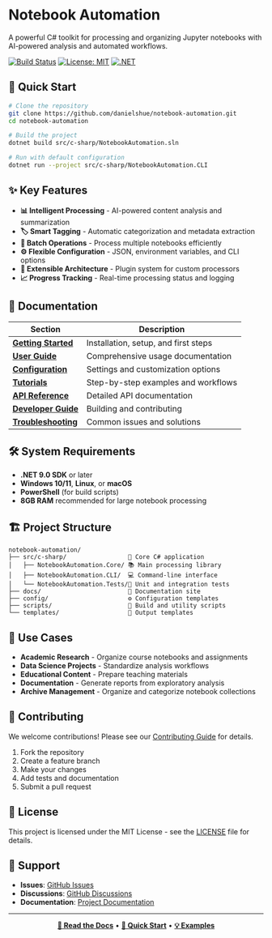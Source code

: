 # Notebook Automation

A powerful C# toolkit for processing and organizing Jupyter notebooks with AI-powered analysis and automated workflows.

[![Build Status](https://github.com/danielshue/notebook-automation/workflows/CI/badge.svg)](https://github.com/danielshue/notebook-automation/actions)
[![License: MIT](https://img.shields.io/badge/License-MIT-yellow.svg)](https://opensource.org/licenses/MIT)
[![.NET](https://img.shields.io/badge/.NET-9.0-blue.svg)](https://dotnet.microsoft.com/download/dotnet/9.0)

## 🚀 Quick Start

```bash
# Clone the repository
git clone https://github.com/danielshue/notebook-automation.git
cd notebook-automation

# Build the project
dotnet build src/c-sharp/NotebookAutomation.sln

# Run with default configuration
dotnet run --project src/c-sharp/NotebookAutomation.CLI
```

## ✨ Key Features

- **📊 Intelligent Processing** - AI-powered content analysis and summarization
- **🏷️ Smart Tagging** - Automatic categorization and metadata extraction
- **📁 Batch Operations** - Process multiple notebooks efficiently
- **⚙️ Flexible Configuration** - JSON, environment variables, and CLI options
- **🔧 Extensible Architecture** - Plugin system for custom processors
- **📈 Progress Tracking** - Real-time processing status and logging

## 📖 Documentation

| Section | Description |
|---------|-------------|
| [**Getting Started**](docs/getting-started/index.md) | Installation, setup, and first steps |
| [**User Guide**](docs/user-guide/index.md) | Comprehensive usage documentation |
| [**Configuration**](docs/configuration/index.md) | Settings and customization options |
| [**Tutorials**](docs/tutorials/index.md) | Step-by-step examples and workflows |
| [**API Reference**](docs/api/index.md) | Detailed API documentation |
| [**Developer Guide**](docs/developer-guide/index.md) | Building and contributing |
| [**Troubleshooting**](docs/troubleshooting/index.md) | Common issues and solutions |

## 🛠️ System Requirements

- **.NET 9.0 SDK** or later
- **Windows 10/11**, **Linux**, or **macOS**
- **PowerShell** (for build scripts)
- **8GB RAM** recommended for large notebook processing

## 🏗️ Project Structure

```
notebook-automation/
├── src/c-sharp/                 🎯 Core C# application
│   ├── NotebookAutomation.Core/ 📚 Main processing library
│   ├── NotebookAutomation.CLI/  💻 Command-line interface
│   └── NotebookAutomation.Tests/🧪 Unit and integration tests
├── docs/                        📖 Documentation site
├── config/                      ⚙️ Configuration templates
├── scripts/                     🔧 Build and utility scripts
└── templates/                   📄 Output templates
```

## 🎯 Use Cases

- **Academic Research** - Organize course notebooks and assignments
- **Data Science Projects** - Standardize analysis workflows
- **Educational Content** - Prepare teaching materials
- **Documentation** - Generate reports from exploratory analysis
- **Archive Management** - Organize and categorize notebook collections

## 🤝 Contributing

We welcome contributions! Please see our [Contributing Guide](docs/developer-guide/contributing.md) for details.

1. Fork the repository
2. Create a feature branch
3. Make your changes
4. Add tests and documentation
5. Submit a pull request

## 📄 License

This project is licensed under the MIT License - see the [LICENSE](LICENSE.md) file for details.

## 🙋 Support

- **Issues**: [GitHub Issues](https://github.com/danielshue/notebook-automation/issues)
- **Discussions**: [GitHub Discussions](https://github.com/danielshue/notebook-automation/discussions)
- **Documentation**: [Project Documentation](docs/index.md)

---

<div align="center">

**[📖 Read the Docs](docs/index.md)** • **[🚀 Quick Start](docs/getting-started/index.md)** • **[💡 Examples](docs/tutorials/index.md)**

</div>

